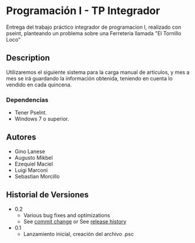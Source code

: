 # Programación I - TP Integrador

Entrega del trabajo práctico integrador de programacion I, realizado con pseint, planteando un problema sobre una Ferreteria llamada "El Tornillo Loco"

## Description

Utilizaremos el siguiente sistema para la carga manual de articulos, y mes a mes se irá guardando la información obtenida, teniendo en cuenta lo vendido en cada quincena.

### Dependencias

* Tener PseInt.
* Windows 7 o superior.

## Autores

* Gino Lanese
* Augusto Mikbel
* Ezequiel Maciel
* Luigi Marconi
* Sebastian Morcillo

## Historial de Versiones

* 0.2
    * Various bug fixes and optimizations
    * See [commit change]() or See [release history]()
* 0.1
    * Lanzamiento inicial, creación del archivo .psc



